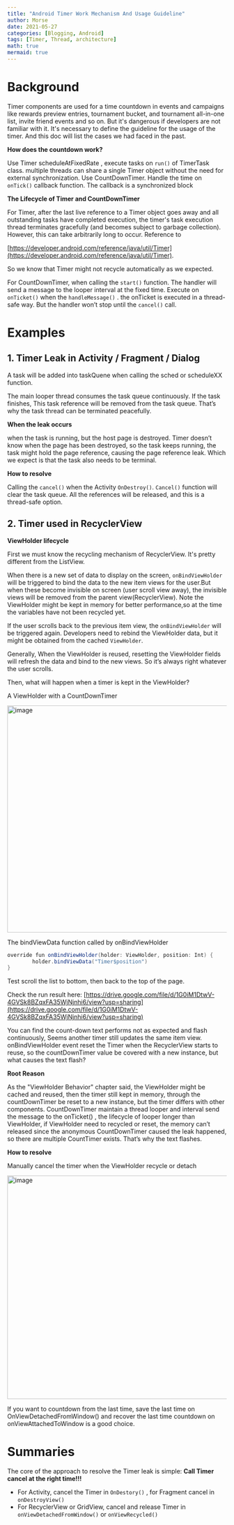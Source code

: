 ```yaml
---
title: "Android Timer Work Mechanism And Usage Guideline"
author: Morse
date: 2021-05-27
categories: [Blogging, Android]
tags: [Timer, Thread, architecture]
math: true
mermaid: true
---
```


# Background

Timer components are used for a time countdown in events and campaigns like rewards preview entries, tournament bucket, and tournament all-in-one list, invite friend events and so on. But it's dangerous if developers are not familiar with it. It's necessary to define the guideline for the usage of the timer. And this doc will list the cases we had faced in the past.


<b>How does the countdown work?</b>

Use Timer scheduleAtFixedRate ,  execute tasks on `run()` of TimerTask class. multiple threads can share a single Timer object without the need for external synchronization.
Use CountDownTimer.  Handle the time on `onTick()` callback function. The callback is a synchronized block 

<b>The Lifecycle of Timer and CountDownTimer</b>

For Timer, after the last live reference to a Timer object goes away and all outstanding tasks have completed execution, the timer's task execution thread terminates gracefully (and becomes subject to garbage collection). However, this can take arbitrarily long to occur. Reference to 

[https://developer.android.com/reference/java/util/Timer](https://developer.android.com/reference/java/util/Timer). 

So we know that Timer might not recycle automatically as we expected. 

For  CountDownTimer,  when calling the `start()` function.  The handler will send a message to the looper interval at the fixed time.  Execute on `onTicket()` when the `handleMessage()` . the onTicket is executed in a thread-safe way.   But the handler won’t stop until the `cancel()` call.

# Examples

## 1. Timer Leak in Activity / Fragment / Dialog

	
A task will be added into taskQuene when calling the sched or scheduleXX function.
  
The main looper thread consumes the task queue continuously. If the task finishes,  This task reference will be removed from the task queue. That’s why the task thread can be terminated peacefully. 



<b>When the leak occurs</b>

when the task is running, but the host page is destroyed.  Timer doesn’t know when the page has been destroyed,  so the task keeps running,  the task might hold the page reference, causing the page reference leak. Which we expect is that the task also needs to be terminal.

<b>How to resolve</b>

Calling the `cancel()` when the Activity `OnDestroy()`.  `Cancel()` function will clear the task queue.
All the references will be released,  and this is a thread-safe option. 

 
## 2. Timer used in RecyclerView

<b>ViewHolder lifecycle</b>

First we must know the recycling mechanism of RecyclerView. It's pretty different from the ListView.

When there is a new set of data to display on the screen, `onBindViewHolder` will be triggered to bind the data to the new item views for the user.But when these become invisible on screen (user scroll view away), the invisible views will be removed from the parent view(RecyclerView). Note the ViewHolder might be kept in memory for better performance,so at the time the variables have not been recycled yet.

If the user scrolls back to the previous item view, the `onBindViewHolder` will be triggered again. Developers need to rebind the ViewHolder data, but it might be obtained from the cached `ViewHolder`. 

Generally, When the ViewHolder is reused, resetting the ViewHolder fields will refresh the data and bind to the new views. So it’s always right whatever the user scrolls.

Then, what will happen when a timer is kept in the ViewHolder?

A ViewHolder with a CountDownTimer

<img width="521" alt="image" src="https://user-images.githubusercontent.com/6038077/127305083-99cf61c4-9158-4b7e-9c64-e0e52ddd7cb7.png">

The bindViewData function called by onBindViewHolder
 
```java
override fun onBindViewHolder(holder: ViewHolder, position: Int) {
        holder.bindViewData("Timer$position")
}
```

Test scroll the list to bottom, then back to the top of the page.

Check the run result here: [https://drive.google.com/file/d/1G0iM1DtwV-4GVSk8BZqxFA35WjNjnhi6/view?usp=sharing](https://drive.google.com/file/d/1G0iM1DtwV-4GVSk8BZqxFA35WjNjnhi6/view?usp=sharing)


You can find the count-down text performs not as expected and flash continuously, Seems another timer still updates the same item view. onBindViewHolder event reset the Timer when the RecyclerView starts to reuse, so the countDownTimer value be covered with a new instance,  but what causes the text flash?

<b>Root Reason</b>


As the "ViewHolder Behavior" chapter said, the ViewHolder might be cached and reused, then the timer still kept in memory, through the countDownTimer be reset to a new instance,  but the timer differs with other components.  CountDownTimer maintain a thread looper and interval send the message to the onTicket() , the lifecycle of looper longer than ViewHolder, if ViewHolder need to recycled or reset, the memory can’t released since the anonymous CountDownTimer caused the leak happened, so there are multiple CountTimer exists. That’s why the text flashes.


<b>How to resolve</b>

Manually cancel the timer when the ViewHolder recycle or detach

<img width="513" alt="image" src="https://user-images.githubusercontent.com/6038077/127305416-04b6d02a-903a-4e41-be64-87112e2278bd.png">

If you want to countdown from the last time, save the last time on OnViewDetachedFromWindow() and recover the last time countdown on onViewAttachedToWindow is a good choice.

# Summaries

The core of the approach to resolve the Timer leak is simple:
<b>Call Timer cancel at the right time!!!</b>

- For Activity, cancel the Timer in `OnDestory()` , for Fragment cancel in `onDestroyView()`
- For RecyclerView or GridView, cancel and release Timer in     `onViewDetachedFromWindow()` or `onViewRecycled()`

